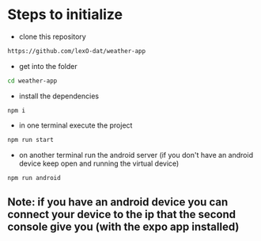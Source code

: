 # Steps to initialize

- clone this repository
``` bash
https://github.com/lexO-dat/weather-app
```

- get into the folder
``` bash
cd weather-app
```

- install the dependencies
```
npm i
```

- in one terminal execute the project
``` bash
npm run start
```

- on another terminal run the android server (if you don't have an android device keep open and running the virtual device)
```
npm run android
```

## Note: if you have an android device you can connect your device to the ip that the second console give you (with the expo app installed)
